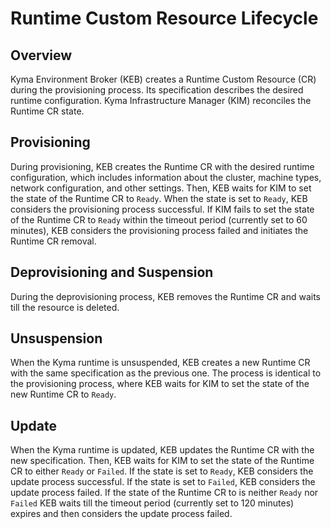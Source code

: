 # Runtime Custom Resource Lifecycle

## Overview

Kyma Environment Broker (KEB) creates a Runtime Custom Resource (CR) during the provisioning process. Its specification describes the desired runtime configuration. 
Kyma Infrastructure Manager (KIM) reconciles the Runtime CR state.

## Provisioning
During provisioning, KEB creates the Runtime CR with the desired runtime configuration, which includes information about the cluster, machine types, network configuration, and other settings.
Then, KEB waits for KIM to set the state of the Runtime CR to `Ready`. When the state is set to `Ready`, KEB considers the provisioning process successful.
If KIM fails to set the state of the Runtime CR to `Ready` within the timeout period (currently set to 60 minutes), KEB considers the provisioning process failed and initiates the Runtime CR removal.

## Deprovisioning and Suspension
During the deprovisioning process, KEB removes the Runtime CR and waits till the resource is deleted.

## Unsuspension
When the Kyma runtime is unsuspended, KEB creates a new Runtime CR with the same specification as the previous one. The process is identical to the provisioning process, where KEB waits for KIM to set the state of the new Runtime CR to `Ready`.

## Update
When the Kyma runtime is updated, KEB updates the Runtime CR with the new specification. Then, KEB waits for KIM to set the state of the Runtime CR to either `Ready` or `Failed`. If the state is set to `Ready`, KEB considers the update process successful. If the state is set to `Failed`, KEB considers the update process failed.
If the state of the Runtime CR to is neither `Ready` nor `Failed` KEB waits till the timeout period (currently set to 120 minutes) expires and then considers the update process failed.
